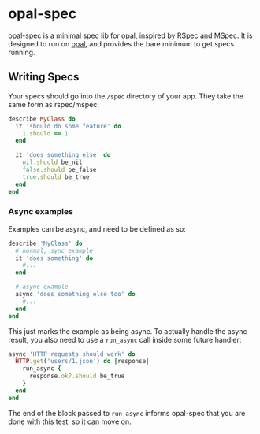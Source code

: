 # opal-spec

opal-spec is a minimal spec lib for opal, inspired by RSpec and MSpec.
It is designed to run on [opal](http://opalrb.org), and provides the
bare minimum to get specs running.

## Writing Specs

Your specs should go into the `/spec` directory of your app. They take
the same form as rspec/mspec:

```ruby
describe MyClass do
  it 'should do some feature' do
    1.should == 1
  end

  it 'does something else' do
    nil.should be_nil
    false.should be_false
    true.should be_true
  end
end
```

###  Async examples

Examples can be async, and need to be defined as so:

```ruby
describe 'MyClass' do
  # normal, sync example
  it 'does something' do
    #...
  end

  # async example
  async 'does something else too' do
    #...
  end
end
```

This just marks the example as being async. To actually handle the async
result, you also need to use a `run_async` call inside some future handler:

```ruby
async 'HTTP requests should work' do
  HTTP.get('users/1.json') do |response|
    run_async {
      response.ok?.should be_true
    }
  end
end
```

The end of the block passed to `run_async` informs opal-spec that you are
done with this test, so it can move on.
